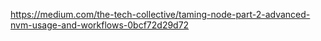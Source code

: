 
https://medium.com/the-tech-collective/taming-node-part-2-advanced-nvm-usage-and-workflows-0bcf72d29d72
